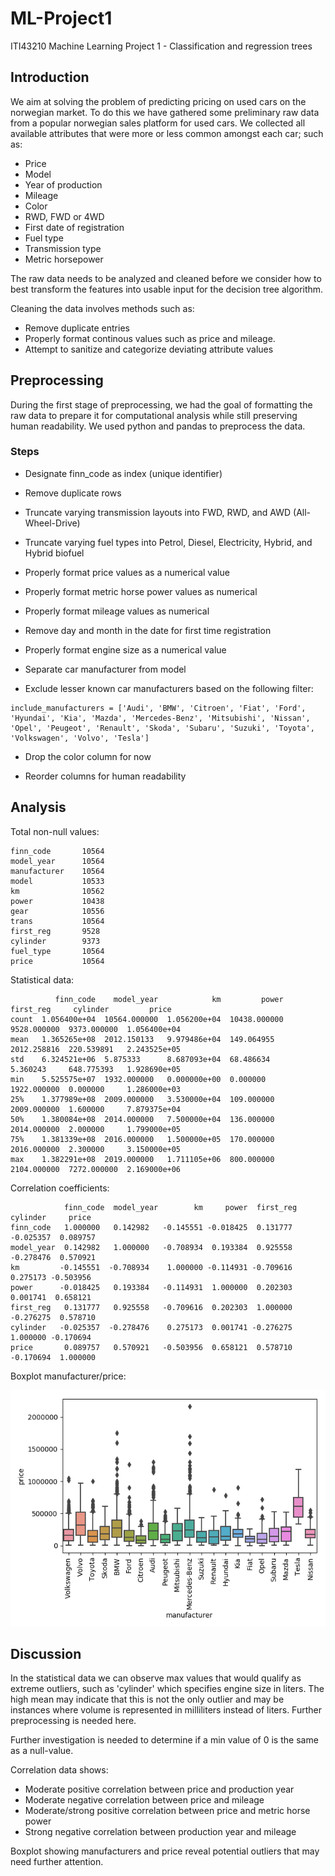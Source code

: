 # ML-Project1
ITI43210 Machine Learning Project 1 - Classification and regression trees

## Introduction

We aim at solving the problem of predicting pricing on used cars on the norwegian market. To do this we have gathered some preliminary raw data from a popular norwegian sales platform for used cars. We collected all available attributes that were more or less common amongst each car; such as:

- Price
- Model
- Year of production
- Mileage
- Color
- RWD, FWD or 4WD
- First date of registration
- Fuel type
- Transmission type
- Metric horsepower

The raw data needs to be analyzed and cleaned before we consider how to best transform the features into usable input for the decision tree algorithm.

Cleaning the data involves methods such as:

- Remove duplicate entries
- Properly format continous values such as price and mileage.
- Attempt to sanitize and categorize deviating attribute values

## Preprocessing

During the first stage of preprocessing, we had the goal of formatting the raw data to prepare it for computational analysis while still preserving human readability. We used python and pandas to preprocess the data.

### Steps

- Designate finn_code as index (unique identifier)

- Remove duplicate rows

- Truncate varying transmission layouts into FWD, RWD, and AWD (All-Wheel-Drive)

- Truncate varying fuel types into Petrol, Diesel, Electricity, Hybrid, and Hybrid biofuel

- Properly format price values as a numerical value

- Properly format metric horse power values as numerical

- Properly format mileage values as numerical

- Remove day and month in the date for first time registration

- Properly format engine size as a numerical value

- Separate car manufacturer from model

- Exclude lesser known car manufacturers based on the following filter:
```
include_manufacturers = ['Audi', 'BMW', 'Citroen', 'Fiat', 'Ford', 'Hyundai', 'Kia', 'Mazda', 'Mercedes-Benz', 'Mitsubishi', 'Nissan', 'Opel', 'Peugeot', 'Renault', 'Skoda', 'Subaru', 'Suzuki', 'Toyota', 'Volkswagen', 'Volvo', 'Tesla']
```

- Drop the color column for now

- Reorder columns for human readability

## Analysis

Total non-null values:

```
finn_code       10564
model_year      10564
manufacturer    10564
model           10533
km              10562
power           10438
gear            10556
trans           10564
first_reg       9528 
cylinder        9373 
fuel_type       10564
price           10564
```

Statistical data:

```
          finn_code    model_year            km         power    first_reg     cylinder         price
count  1.056400e+04  10564.000000  1.056200e+04  10438.000000  9528.000000  9373.000000  1.056400e+04
mean   1.365265e+08  2012.150133   9.979486e+04  149.064955    2012.258816  220.539891   2.243525e+05
std    6.324521e+06  5.875333      8.687093e+04  68.486634     5.360243     648.775393   1.928690e+05
min    5.525575e+07  1932.000000   0.000000e+00  0.000000      1922.000000  0.000000     1.286000e+03
25%    1.377989e+08  2009.000000   3.530000e+04  109.000000    2009.000000  1.600000     7.879375e+04
50%    1.380084e+08  2014.000000   7.500000e+04  136.000000    2014.000000  2.000000     1.799000e+05
75%    1.381339e+08  2016.000000   1.500000e+05  170.000000    2016.000000  2.300000     3.150000e+05
max    1.382291e+08  2019.000000   1.711105e+06  800.000000    2104.000000  7272.000000  2.169000e+06
```

Correlation coefficients:

```
            finn_code  model_year        km     power  first_reg  cylinder     price
finn_code   1.000000   0.142982   -0.145551 -0.018425  0.131777  -0.025357  0.089757
model_year  0.142982   1.000000   -0.708934  0.193384  0.925558  -0.278476  0.570921
km         -0.145551  -0.708934    1.000000 -0.114931 -0.709616   0.275173 -0.503956
power      -0.018425   0.193384   -0.114931  1.000000  0.202303   0.001741  0.658121
first_reg   0.131777   0.925558   -0.709616  0.202303  1.000000  -0.276275  0.578710
cylinder   -0.025357  -0.278476    0.275173  0.001741 -0.276275   1.000000 -0.170694
price       0.089757   0.570921   -0.503956  0.658121  0.578710  -0.170694  1.000000
```

Boxplot manufacturer/price:

![Boxplot](https://raw.githubusercontent.com/magne-g/ML-Project1/master/charts/boxplot-manufacturer-price.png)

## Discussion

In the statistical data we can observe max values that would qualify as extreme outliers, such as 'cylinder' which specifies engine size in liters. The high mean may indicate that this is not the only outlier and may be instances where volume is represented in milliliters instead of liters. Further preprocessing is needed here.

Further investigation is needed to determine if a min value of 0 is the same as a null-value.

Correlation data shows:
 
 - Moderate positive correlation between price and production year
 - Moderate negative correlation between price and mileage
 - Moderate/strong positive correlation between price and metric horse power
 - Strong negative correlation between production year and mileage
 
 Boxplot showing manufacturers and price reveal potential outliers that may need further attention. 
 


